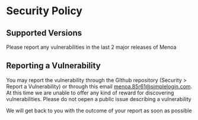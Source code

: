 # Security Policy

## Supported Versions

Please report any vulnerabilities in the last 2 major releases of Menoa

## Reporting a Vulnerability

You may report the vulnerability through the GIthub repository (Security > Report a Vulnerability) or through this email [menoa.85r61@simplelogin.com](menoa.85r61@simplelogin.com). At this time we are unable to offer any kind of reward for discovering vulnerabilities. Please do not oepen a public issue describing a vulnerability

We will get back to you with the outcome of your report as soon as possible

